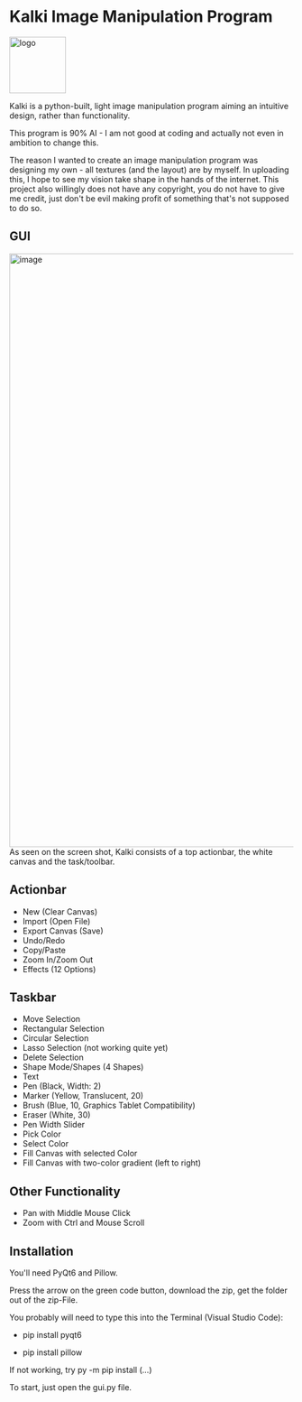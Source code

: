 # Kalki Image Manipulation Program
<img width="100" height="100" alt="logo" src="https://github.com/user-attachments/assets/25a8c636-5a0c-4252-bb35-bf082ec20eeb" />

Kalki is a python-built, light image manipulation program aiming an intuitive design, rather than functionality.

This program is 90% AI - I am not good at coding and actually not even in ambition to change this.

The reason I wanted to create an image manipulation program was designing my own - all textures (and the layout) are by myself. In uploading this, I hope to see my vision take shape in the hands of the internet. This project also willingly does not have any copyright, you do not have to give me credit, just don't be evil making profit of something that's not supposed to do so.

## GUI
<img width="999" height="1052" alt="image" src="https://github.com/user-attachments/assets/b2004a39-97b7-4e79-98b1-c4e1800fd19e" />
As seen on the screen shot, Kalki consists of a top actionbar, the white canvas and the task/toolbar.

## Actionbar
- New (Clear Canvas)
- Import (Open File)
- Export Canvas (Save)
- Undo/Redo
- Copy/Paste
- Zoom In/Zoom Out
- Effects (12 Options)
## Taskbar
- Move Selection
- Rectangular Selection
- Circular Selection
- Lasso Selection (not working quite yet)
- Delete Selection
- Shape Mode/Shapes (4 Shapes)
- Text
- Pen (Black, Width: 2)
- Marker (Yellow, Translucent, 20)
- Brush (Blue, 10, Graphics Tablet Compatibility)
- Eraser (White, 30)
- Pen Width Slider
- Pick Color
- Select Color
- Fill Canvas with selected Color
- Fill Canvas with two-color gradient (left to right)
## Other Functionality
- Pan with Middle Mouse Click
- Zoom with Ctrl and Mouse Scroll

## Installation
You'll need PyQt6 and Pillow.

Press the arrow on the green code button, download the zip, get the folder out of the zip-File.

You probably will need to type this into the Terminal (Visual Studio Code):

- pip install pyqt6

- pip install pillow

If not working, try py -m pip install (...)

To start, just open the gui.py file.
